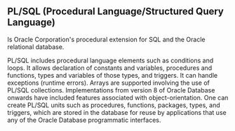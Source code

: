 ## PL/SQL (Procedural Language/Structured Query Language)

Is Oracle Corporation's procedural extension for SQL and the Oracle relational database. 

PL/SQL includes procedural language elements such as conditions and loops.
It allows declaration of constants and variables, procedures and functions, types and variables of those types, and triggers.
It can handle exceptions (runtime errors). 
Arrays are supported involving the use of PL/SQL collections. 
Implementations from version 8 of Oracle Database onwards have included features associated with object-orientation. 
One can create PL/SQL units such as procedures, functions, packages, types, and triggers, which are stored in the database for reuse by applications that use any of the Oracle Database programmatic interfaces.
